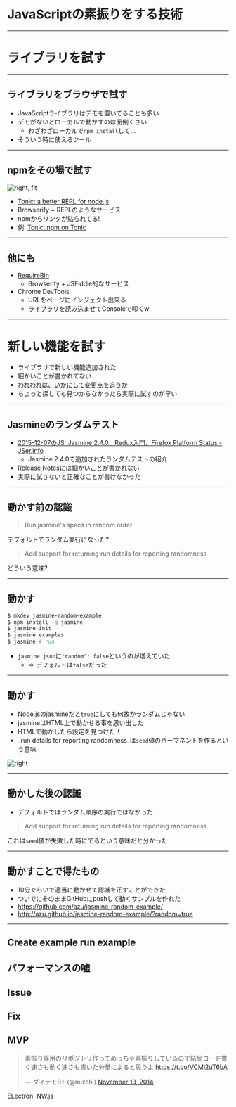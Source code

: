 # JavaScriptの素振りをする技術

----

# ライブラリを試す

-----

## ライブラリをブラウザで試す

- JavaScriptライブラリはデモを置いてることも多い
- デモがないとローカルで動かすのは面倒くさい
	- わざわざローカルで`npm install`して...
- そういう時に使えるツール

-----

## npmをその場で試す

![right, fit](https://monosnap.com/file/xKGVwkjuxArDwEj7OslITBRPef5Yxe.png)

- [Tonic: a better REPL for node.js](https://tonicdev.com/ "Tonic: a better REPL for node.js")
- Browserify + REPLのようなサービス
- npmからリンクが貼られてる!
- 例: [Tonic: npm on Tonic](https://tonicdev.com/npm/lodash "Tonic: npm on Tonic")

-----

## 他にも

- [RequireBin](http://requirebin.com/ "RequireBin")
	- Browserify + JSFiddle的なサービス
- Chrome DevTools
	- URLをページにインジェクト出来る
	- ライブラリを読み込ませてConsoleで叩くw

-----

# 新しい機能を試す

- ライブラリで新しい機能追加された
- 細かいことが書かれてない
- [われわれは、いかにして変更点を追うか](http://azu.github.io/slide/cto/changelog.html "われわれは、いかにして変更点を追うか")
- ちょっと探しても見つからなかったら実際に試すのが早い


-----

## Jasmineのランダムテスト

- [2015-12-07のJS: Jasmine 2.4.0、Redux入門、Firefox Platform Status - JSer.info](http://jser.info/2015/12/07/jasmine2.4-redux-firefox/ "2015-12-07のJS: Jasmine 2.4.0、Redux入門、Firefox Platform Status - JSer.info")
	- Jasmine 2.4.0で追加されたランダムテストの紹介
- [Release Notes](https://github.com/jasmine/jasmine/blob/master/release_notes/2.4.0.md "Release Notes")には細かいことが書かれない
- 実際に試さないと正確なことが書けなかった

-----

## 動かす前の認識

> Run jasmine's specs in random order

デフォルトでランダム実行になった?

> Add support for returning run details for reporting randomness

どういう意味?


-----

## 動かす

```sh
$ mkdev jasmine-random-example
$ npm install -g jasmine
$ jasmine init
$ jasmine examples
$ jasmine # run
```

- `jasmine.json`に`"random": false`というのが増えていた
	- => デフォルトは`false`だった

-----
## 動かす

- Node.jsのjasmineだと`true`にしても何故かランダムじゃない
- jasmineはHTML上で動かせる事を思い出した
- HTMLで動かしたら設定を見つけた！
- _run details for reporting randomness_は`seed`値のパーマネントを作るという意味


![right](https://monosnap.com/file/irp2XkqW8cuWDcQGxyotfqhvghviGE.png)


------

## 動かした後の認識

- デフォルトではランダム順序の実行ではなかった

> Add support for returning run details for reporting randomness

これは`seed`値が失敗した時にでるという意味だと分かった

-----

## 動かすことで得たもの

- 10分ぐらいで適当に動かせて認識を正すことができた
- ついでにそのままGitHubにpushして動くサンプルを作れた
- https://github.com/azu/jasmine-random-example/
- http://azu.github.io/jasmine-random-example/?random=true

-----


## Create example run example

## パフォーマンスの嘘

## Issue

## Fix

## MVP

<blockquote class="twitter-tweet" lang="en"><p lang="ja" dir="ltr">素振り専用のリポジトリ作ってめっちゃ素振りしているので結局コード書く速さも動く速さも書いた分量によると思うよ <a href="https://t.co/VCMl2uT6bA">https://t.co/VCMl2uT6bA</a></p>&mdash; ダイナモS+ (@mizchi) <a href="https://twitter.com/mizchi/status/532914332518989824">November 13, 2014</a></blockquote>
<script async src="//platform.twitter.com/widgets.js" charset="utf-8"></script>

ELectron, NW.js
